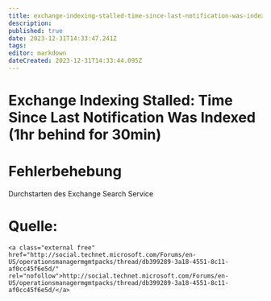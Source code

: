 ```yaml
---
title: exchange-indexing-stalled-time-since-last-notification-was-indexed-1hr-behind-for-30min
description: 
published: true
date: 2023-12-31T14:33:47.241Z
tags: 
editor: markdown
dateCreated: 2023-12-31T14:33:44.095Z
---
```


# Exchange Indexing Stalled: Time Since Last Notification Was Indexed (1hr behind for 30min)

# <span class="mw-headline" id="bkmrk-fehlerbehebung-1">Fehlerbehebung</span>

Durchstarten des Exchange Search Service

# <span class="mw-headline" id="bkmrk-quelle%3A-1">Quelle:</span>

```
<a class="external free" href="http://social.technet.microsoft.com/Forums/en-US/operationsmanagermgmtpacks/thread/db399289-3a18-4551-8c11-af0cc45f6e5d/" rel="nofollow">http://social.technet.microsoft.com/Forums/en-US/operationsmanagermgmtpacks/thread/db399289-3a18-4551-8c11-af0cc45f6e5d/</a>
```